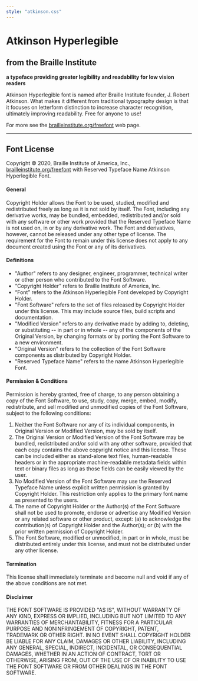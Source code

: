 ```yaml
---
style: "atkinson.css"
---
```


# Atkinson Hyperlegible

## from the Braille Institute

**a typeface providing greater legibility and readability for low vision readers**

Atkinson Hyperlegible font is named after Braille Institute founder, J. Robert Atkinson. What makes it different from traditional typography design is that it focuses on letterform distinction to increase character recognition, ultimately improving readability. Free for anyone to use!

For more see the [brailleinstitute.org/freefont](https://brailleinstitute.org/freefont) web page.

---

## Font License

Copyright © 2020, Braille Institute of America, Inc., [brailleinstitute.org/freefont](https://www.brailleinstitute.org/freefont) with Reserved Typeface Name Atkinson Hyperlegible Font.

#### General

Copyright Holder allows the Font to be used, studied, modified and redistributed freely as long as it is not sold by itself. The Font, including any derivative works, may be bundled, embedded, redistributed and/or sold with any software or other work provided that the Reserved Typeface Name is not used on, in or by any derivative work. The Font and derivatives, however, cannot be released under any other type of license. The requirement for the Font to remain under this license does not
apply to any document created using the Font or any of its derivatives.

#### Definitions

- "Author" refers to any designer, engineer, programmer, technical writer or other person who contributed to the Font Software.
- “Copyright Holder” refers to Braille Institute of America, Inc.
- “Font” refers to the Atkinson Hyperlegible Font developed by Copyright Holder.
- "Font Software" refers to the set of files released by Copyright Holder under this license. This may include source files, build scripts and documentation.
- "Modified Version" refers to any derivative made by adding to, deleting, or substituting -- in part or in whole -- any of the components of the Original Version, by changing formats or by porting the Font Software to a new environment.
- "Original Version" refers to the collection of the Font Software components as distributed by Copyright Holder.
- "Reserved Typeface Name" refers to the name Atkinson Hyperlegible Font.

#### Permission & Conditions

Permission is hereby granted, free of charge, to any person obtaining a copy of the Font Software, to use, study, copy, merge, embed, modify, redistribute, and sell modified and unmodified copies of the Font Software, subject to the following conditions:
1) Neither the Font Software nor any of its individual components, in Original Version or Modified Version, may be sold by itself.
2) The Original Version or Modified Version of the Font Software may be bundled, redistributed and/or sold with any other software, provided that each copy contains the above copyright notice and this license. These can be included either as stand-alone text files, human-readable headers or in the appropriate machine-readable metadata fields within text or binary files as long as those fields can be easily viewed by the user.
3) No Modified Version of the Font Software may use the Reserved Typeface Name unless explicit written permission is granted by Copyright Holder. This restriction only applies to the primary font name as presented to the users.
4) The name of Copyright Holder or the Author(s) of the Font Software shall not be used to promote, endorse or advertise any Modified Version or any related software or other product, except:
(a) to acknowledge the contribution(s) of Copyright Holder and the Author(s); or
(b) with the prior written permission of Copyright Holder.
5) The Font Software, modified or unmodified, in part or in whole, must be distributed entirely under this license, and must not be distributed under any other license.

#### Termination

This license shall immediately terminate and become null and void if any of the above conditions are not met.

#### Disclaimer

THE FONT SOFTWARE IS PROVIDED "AS IS", WITHOUT WARRANTY OF ANY KIND, EXPRESS OR IMPLIED, INCLUDING BUT NOT LIMITED TO ANY WARRANTIES OF MERCHANTABILITY, FITNESS FOR A PARTICULAR PURPOSE AND NONINFRINGEMENT OF COPYRIGHT, PATENT, TRADEMARK OR OTHER RIGHT. IN NO EVENT SHALL COPYRIGHT HOLDER BE LIABLE FOR ANY CLAIM, DAMAGES OR OTHER LIABILITY, INCLUDING ANY GENERAL, SPECIAL, INDIRECT, INCIDENTAL, OR CONSEQUENTIAL DAMAGES, WHETHER IN AN ACTION OF CONTRACT, TORT OR OTHERWISE, ARISING FROM, OUT OF THE USE OF OR INABILITY TO USE THE FONT SOFTWARE OR FROM OTHER DEALINGS IN THE FONT SOFTWARE.